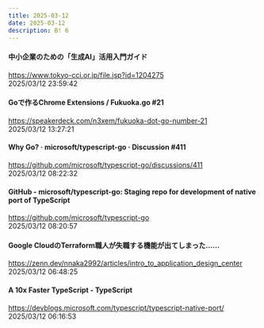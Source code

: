 ```yaml
---
title: 2025-03-12
date: 2025-03-12
description: B! 6
---
```


#### 中小企業のための「生成AI」活用入門ガイド
https://www.tokyo-cci.or.jp/file.jsp?id=1204275<br>
2025/03/12 23:59:42<br>


#### Goで作るChrome Extensions / Fukuoka.go #21
https://speakerdeck.com/n3xem/fukuoka-dot-go-number-21<br>
2025/03/12 13:27:21<br>


#### Why Go? · microsoft/typescript-go · Discussion #411
https://github.com/microsoft/typescript-go/discussions/411<br>
2025/03/12 08:22:32<br>


#### GitHub - microsoft/typescript-go: Staging repo for development of native port of TypeScript
https://github.com/microsoft/typescript-go<br>
2025/03/12 08:20:57<br>


#### Google CloudのTerraform職人が失職する機能が出てしまった……
https://zenn.dev/nnaka2992/articles/intro_to_application_design_center<br>
2025/03/12 06:48:25<br>


#### A 10x Faster TypeScript - TypeScript
https://devblogs.microsoft.com/typescript/typescript-native-port/<br>
2025/03/12 06:16:53<br>


